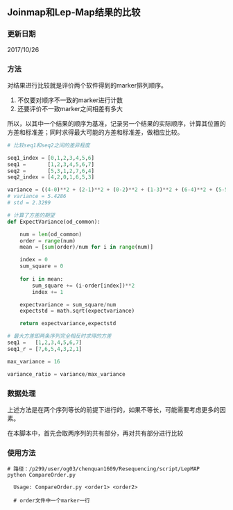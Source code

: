 ## Joinmap和Lep-Map结果的比较  

### 更新日期  

2017/10/26  

### 方法  

对结果进行比较就是评价两个软件得到的marker排列顺序。

1. 不仅要对顺序不一致的marker进行计数
2. 还要评价不一致marker之间相差有多大  

所以，以其中一个结果的顺序为基准，记录另一个结果的实际顺序，计算其位置的方差和标准差；同时求得最大可能的方差和标准差，做相应比较。  

```python
# 比较seq1和seq2之间的差异程度

seq1_index = [0,1,2,3,4,5,6]
seq1 =       [1,2,3,4,5,6,7]
seq2 =       [5,3,1,2,7,6,4]
seq2_index = [4,2,0,1,6,5,3]

variance = ((4-0)**2 + (2-1)**2 + (0-2)**2 + (1-3)**2 + (6-4)**2 + (5-5)**2 + (3-6)**2)/7
# variance = 5.4286
# std = 2.3299

# 计算了方差的期望
def ExpectVariance(od_common):

    num = len(od_common)
    order = range(num)
    mean = [sum(order)/num for i in range(num)]

    index = 0
    sum_square = 0
    
    for i in mean:
        sum_square += (i-order[index])**2
        index += 1

    expectvariance = sum_square/num
    expectstd = math.sqrt(expectvariance)

    return expectvariance,expectstd

# 最大方差即两条序列完全相反时求得的方差
seq1 =   [1,2,3,4,5,6,7]
seq1_r = [7,6,5,4,3,2,1]

max_variance = 16

variance_ratio = variance/max_variance
```

### 数据处理  

上述方法是在两个序列等长的前提下进行的，如果不等长，可能需要考虑更多的因素。

在本脚本中，首先会取两序列的共有部分，再对共有部分进行比较  

### 使用方法  

```shell
# 路径：/p299/user/og03/chenquan1609/Resequencing/script/LepMAP  
python CompareOrder.py 

  Usage: CompareOrder.py <order1> <order2>
  
  # order文件中一个marker一行
```

